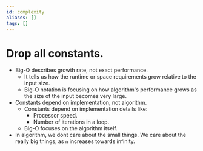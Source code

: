 ```yaml
---
id: complexity
aliases: []
tags: []
---
```

# Drop all constants.
- Big-O describes growth rate, not exact performance.
    - It tells us how the runtime or space requirements grow relative to the input size.
    - Big-O notation is focusing on how algorithm's performance grows as the size of the input becomes very large.
- Constants depend on implementation, not algorithm.
    - Constants depend on implementation details like:
        - Processor speed.
        - Number of iterations in a loop.
    - Big-O focuses on the algorithm itself.
- In algorithm, we dont care about the small things.
We care about the really big things, as `n` increases towards infinity.
